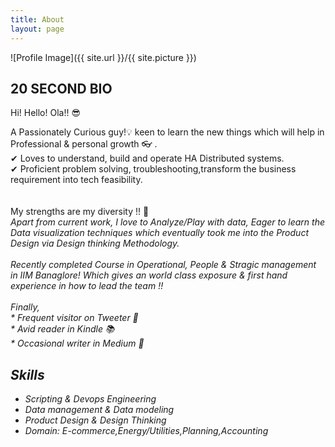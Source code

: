 ```yaml
---
title: About
layout: page
---
```

![Profile Image]({{ site.url }}/{{ site.picture }})

<h2>  20 SECOND BIO </h2>
<p>Hi! Hello! Ola!! 😎 </p>
<p>
A Passionately Curious guy!💡  keen to learn the new things which will help in Professional & personal growth 👓  . <br/> 
<!-- An Computer Science graduate,🎓  currently associated with an E-commerce Comapnay, having 4+ years of product building expreience in various domain.
<br/> -->
✔ Loves to understand, build and operate HA Distributed systems. <br/>
<!--✔ Working as Platform Operational Engineer role to create an data models, DBA best practices. <br/>  -->
✔ Proficient problem solving, troubleshooting,transform the business requirement into tech feasibility. <br/>


<br/>
<!--
Previously work as Developer in Exceleron which provide an solution of smart metering grid & utility provider in North American region. 
<br/> -->

<!--
<br/>
In 2013, I graduated from Jawaharlal Nehru National College of Engineering (JNNCE) Shimoga with a B.E. in Computer Science ‍💻 .  
<br/>
Through out college I was an active member of Computer Science Club, I learned a ton while I was there, both through personal projects and just being in an atmosphere of learning and (more importantly) doing.
<br/>
-->
<br/>
My strengths are my diversity !! 👀  <br/>
<i>Apart from current work, I love to Analyze/Play with data, Eager to learn the Data visualization techniques 
which eventually took me into the Product Design via Design thinking Methodology.
<br/>
<br/>
 Recently completed Course in Operational, People & Stragic management in IIM Banaglore! 
Which gives an world class exposure & first hand experience in how to lead the team !!
<i/><br/>
<br/>
Finally, <br/>
* Frequent visitor on Tweeter 📲 <br/>
* Avid reader in Kindle     📚    <br/>
* Occasional writer in Medium 📝 <br/>





<h2>Skills</h2>

<ul class="skill-list">
	<li> Scripting & Devops Engineering</li>
	<li>Data management & Data modeling</li>
	<li>Product Design & Design Thinking</li>
        <li>Domain: E-commerce,Energy/Utilities,Planning,Accounting </li>
</ul>
